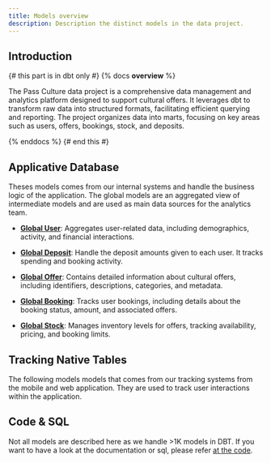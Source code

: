```yaml
---
title: Models overview
description: Description the distinct models in the data project.
---
```


## Introduction

{# this part is in dbt only #}
{% docs __overview__ %}


The Pass Culture data project is a comprehensive data management and analytics platform designed to support cultural offers. It leverages dbt to transform raw data into structured formats, facilitating efficient querying and reporting. The project organizes data into marts, focusing on key areas such as users, offers, bookings, stock, and deposits.

{% enddocs %}
{# end this #}

## Applicative Database

Theses models comes from our internal systems and handle the business logic of the application. The global models are an aggregated view of intermediate models and are used as main data sources for the analytics team.


- **[Global User](/data-gcp/dbt/models/mart/global/description__mrt_global__user/)**: Aggregates user-related data, including demographics, activity, and financial interactions.

- **[Global Deposit](/data-gcp/dbt/models/mart/global/description__mrt_global__deposit/)**: Handle the deposit amounts given to each user. It tracks spending and booking activity.

- **[Global Offer](/data-gcp/dbt/models/mart/global/description__mrt_global__offer/)**: Contains detailed information about cultural offers, including identifiers, descriptions, categories, and metadata.

- **[Global Booking](/data-gcp/dbt/models/mart/global/description__mrt_global__booking/)**: Tracks user bookings, including details about the booking status, amount, and associated offers.

- **[Global Stock](/data-gcp/dbt/models/mart/global/description__mrt_global__stock/)**: Manages inventory levels for offers, tracking availability, pricing, and booking limits.

## Tracking Native Tables

The following models models that comes from our tracking systems from the mobile and web application. They are used to track user interactions within the application.

## Code & SQL

Not all models are described here as we handle >1K models in DBT. If you want to have a look at the documentation or sql, please refer [at the code](https://github.com/pass-culture/data-gcp/tree/master/orchestration/dags/data_gcp_dbt/models).
